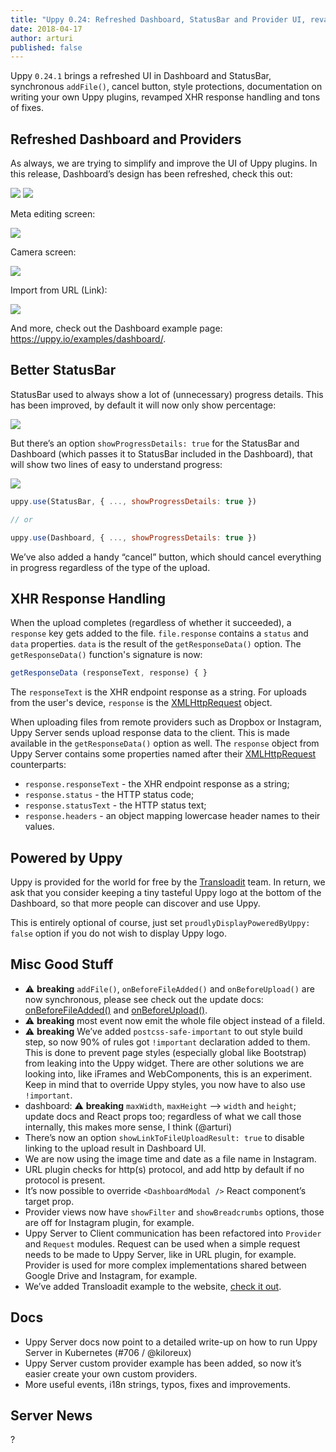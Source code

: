 ```yaml
---
title: "Uppy 0.24: Refreshed Dashboard, StatusBar and Provider UI, revamped XHR Response Handling"
date: 2018-04-17
author: arturi
published: false
---
```


Uppy `0.24.1` brings a refreshed UI in Dashboard and StatusBar, synchronous `addFile()`, cancel button, style protections, documentation on writing your own Uppy plugins, revamped XHR response handling and tons of fixes.

<!--more-->

## Refreshed Dashboard and Providers

As always, we are trying to simplify and improve the UI of Uppy plugins. In this release, Dashboard’s design has been refreshed, check this out:

<img class="border" src="/images/blog/0.24/uppy-screenshot.jpg">

<img class="border" src="/images/blog/0.24/dashboard-main.jpg">

Meta editing screen:

<img class="border" src="/images/blog/0.24/dashboard-meta-edit.jpg">

Camera screen:

<img class="border" src="/images/blog/0.24/import-from-camera.jpg">

Import from URL (Link):

<img class="border" src="/images/blog/0.24/import-from-url.jpg">

And more, check out the Dashboard example page: https://uppy.io/examples/dashboard/. 

## Better StatusBar

StatusBar used to always show a lot of (unnecessary) progress details. This has been improved, by default it will now only show percentage:

<img src="/images/blog/0.24/statusbar-2.jpg">

But there’s an option `showProgressDetails: true` for the StatusBar and Dashboard (which passes it to StatusBar included in the Dashboard), that will show two lines of easy to understand progress:

<img src="/images/blog/0.24/statusbar-1.jpg">

```js
uppy.use(StatusBar, { ..., showProgressDetails: true })

// or

uppy.use(Dashboard, { ..., showProgressDetails: true })
```

We’ve also added a handy “cancel” button, which should cancel everything in progress regardless of the type of the upload.

## XHR Response Handling

When the upload completes (regardless of whether it succeeded), a `response` key gets added to the file. `file.response` contains a `status` and `data` properties. `data` is the result of the `getResponseData()` option. The `getResponseData()` function's signature is now:

```js
getResponseData (responseText, response) { }
```

The `responseText` is the XHR endpoint response as a string. For uploads from the user's device, `response` is the [XMLHttpRequest](https://developer.mozilla.org/en-US/docs/Web/API/XMLHttpRequest) object.

When uploading files from remote providers such as Dropbox or Instagram, Uppy Server sends upload response data to the client. This is made available in the `getResponseData()` option as well. The `response` object from Uppy Server contains some properties named after their [XMLHttpRequest](https://developer.mozilla.org/en-US/docs/Web/API/XMLHttpRequest) counterparts:

 - `response.responseText` - the XHR endpoint response as a string;
 - `response.status` - the HTTP status code;
 - `response.statusText` - the HTTP status text;
 - `response.headers` - an object mapping lowercase header names to their values.

## Powered by Uppy

Uppy is provided for the world for free by the [Transloadit](https://transloadit.com) team. In return, we ask that you consider keeping a tiny tasteful Uppy logo at the bottom of the Dashboard, so that more people can discover and use Uppy.

This is entirely optional of course, just set `proudlyDisplayPoweredByUppy: false` option if you do not wish to display Uppy logo.

## Misc Good Stuff

- ⚠️ **breaking** `addFile()`, `onBeforeFileAdded()` and `onBeforeUpload()` are now synchronous, please see check out the update docs: [onBeforeFileAdded()](https://uppy.io/docs/uppy/#onBeforeFileAdded) and [onBeforeUpload()](https://uppy.io/docs/uppy/#onBeforeUpload).
- ⚠️ **breaking** most event now emit the whole file object instead of a fileId.
- ⚠️ **breaking** We’ve added `postcss-safe-important` to out style build step, so now 90% of rules got `!important` declaration added to them. This is done to prevent page styles (especially global like Bootstrap) from leaking into the Uppy widget. There are other solutions we are looking into, like iFrames and WebComponents, this is an experiment. Keep in mind that to override Uppy styles, you now have to also use `!important`.
- dashboard: ⚠️ **breaking** `maxWidth`, `maxHeight` --> `width` and `height`; update docs and React props too; regardless of what we call those internally, this makes more sense, I think (@arturi)
- There’s now an option `showLinkToFileUploadResult: true` to disable linking to the upload result in Dashboard UI.
- We are now using the image time and date as a file name in Instagram.
- URL plugin checks for http(s) protocol, and add http by default if no protocol is present.
- It’s now possible to override `<DashboardModal />` React component’s target prop.
- Provider views now have `showFilter` and `showBreadcrumbs` options, those are off for Instagram plugin, for example.
- Uppy Server to Client communication has been refactored into `Provider` and `Request` modules. Request can be used when a simple request needs to be made to Uppy Server, like in URL plugin, for example. Provider is used for more complex implementations shared between Google Drive and Instagram, for example.
- We’ve added Transloadit example to the website, [check it out](https://uppy.io/examples/transloadit/).

## Docs

- Uppy Server docs now point to a detailed write-up on how to run Uppy Server in Kubernetes (#706 / @kiloreux)
- Uppy Server custom provider example has been added, so now it’s easier create your own custom providers.
- More useful events, i18n strings, typos, fixes and improvements.

## Server News

?
